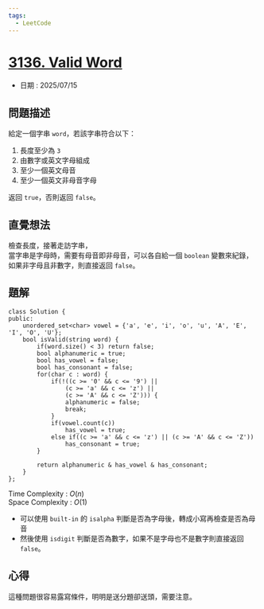 ```yaml
---
tags:
  - LeetCode
---
```


# [3136. Valid Word](https://leetcode.com/problems/valid-word/description/)  

+ 日期 : 2025/07/15  

## 問題描述  

給定一個字串 `word`，若該字串符合以下：  

1. 長度至少為 `3`  
2. 由數字或英文字母組成  
3. 至少一個英文母音  
4. 至少一個英文非母音字母  

返回 `true`，否則返回 `false`。  

## 直覺想法  

檢查長度，接著走訪字串，  
當字串是字母時，需要有母音即非母音，可以各自給一個 `boolean` 變數來紀錄，  
如果非字母且非數字，則直接返回 `false`。  

## 題解  

```cpp=
class Solution {
public:
    unordered_set<char> vowel = {'a', 'e', 'i', 'o', 'u', 'A', 'E', 'I', 'O', 'U'};
    bool isValid(string word) {
        if(word.size() < 3) return false;
        bool alphanumeric = true;
        bool has_vowel = false;
        bool has_consonant = false;
        for(char c : word) {
            if(!((c >= '0' && c <= '9') ||
                (c >= 'a' && c <= 'z') ||
                (c >= 'A' && c <= 'Z'))) {
                alphanumeric = false;
                break;
            }
            if(vowel.count(c))
                has_vowel = true;
            else if((c >= 'a' && c <= 'z') || (c >= 'A' && c <= 'Z'))
                has_consonant = true;
        }

        return alphanumeric & has_vowel & has_consonant;
    }
};
```

Time Complexity : $O(n)$  
Space Complexity : $O(1)$  

+ 可以使用 `built-in` 的 `isalpha` 判斷是否為字母後，轉成小寫再檢查是否為母音  
+ 然後使用 `isdigit` 判斷是否為數字，如果不是字母也不是數字則直接返回 `false`。  

## 心得  

這種問題很容易露寫條件，明明是送分題卻送頭，需要注意。  
